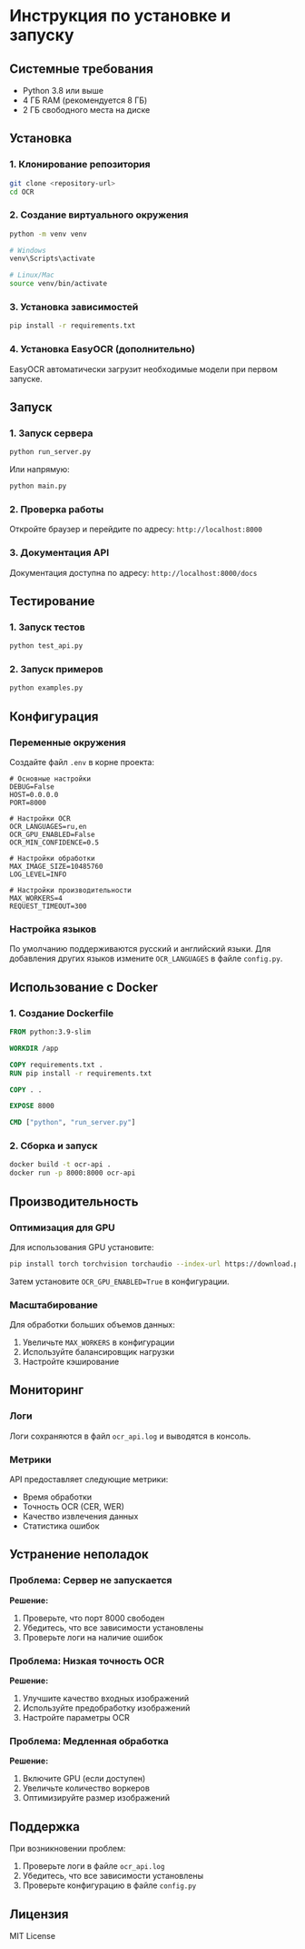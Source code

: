 # Инструкция по установке и запуску

## Системные требования

- Python 3.8 или выше
- 4 ГБ RAM (рекомендуется 8 ГБ)
- 2 ГБ свободного места на диске

## Установка

### 1. Клонирование репозитория
```bash
git clone <repository-url>
cd OCR
```

### 2. Создание виртуального окружения
```bash
python -m venv venv

# Windows
venv\Scripts\activate

# Linux/Mac
source venv/bin/activate
```

### 3. Установка зависимостей
```bash
pip install -r requirements.txt
```

### 4. Установка EasyOCR (дополнительно)
EasyOCR автоматически загрузит необходимые модели при первом запуске.

## Запуск

### 1. Запуск сервера
```bash
python run_server.py
```

Или напрямую:
```bash
python main.py
```

### 2. Проверка работы
Откройте браузер и перейдите по адресу: `http://localhost:8000`

### 3. Документация API
Документация доступна по адресу: `http://localhost:8000/docs`

## Тестирование

### 1. Запуск тестов
```bash
python test_api.py
```

### 2. Запуск примеров
```bash
python examples.py
```

## Конфигурация

### Переменные окружения
Создайте файл `.env` в корне проекта:

```env
# Основные настройки
DEBUG=False
HOST=0.0.0.0
PORT=8000

# Настройки OCR
OCR_LANGUAGES=ru,en
OCR_GPU_ENABLED=False
OCR_MIN_CONFIDENCE=0.5

# Настройки обработки
MAX_IMAGE_SIZE=10485760
LOG_LEVEL=INFO

# Настройки производительности
MAX_WORKERS=4
REQUEST_TIMEOUT=300
```

### Настройка языков
По умолчанию поддерживаются русский и английский языки. Для добавления других языков измените `OCR_LANGUAGES` в файле `config.py`.

## Использование с Docker

### 1. Создание Dockerfile
```dockerfile
FROM python:3.9-slim

WORKDIR /app

COPY requirements.txt .
RUN pip install -r requirements.txt

COPY . .

EXPOSE 8000

CMD ["python", "run_server.py"]
```

### 2. Сборка и запуск
```bash
docker build -t ocr-api .
docker run -p 8000:8000 ocr-api
```

## Производительность

### Оптимизация для GPU
Для использования GPU установите:
```bash
pip install torch torchvision torchaudio --index-url https://download.pytorch.org/whl/cu118
```

Затем установите `OCR_GPU_ENABLED=True` в конфигурации.

### Масштабирование
Для обработки больших объемов данных:
1. Увеличьте `MAX_WORKERS` в конфигурации
2. Используйте балансировщик нагрузки
3. Настройте кэширование

## Мониторинг

### Логи
Логи сохраняются в файл `ocr_api.log` и выводятся в консоль.

### Метрики
API предоставляет следующие метрики:
- Время обработки
- Точность OCR (CER, WER)
- Качество извлечения данных
- Статистика ошибок

## Устранение неполадок

### Проблема: Сервер не запускается
**Решение:**
1. Проверьте, что порт 8000 свободен
2. Убедитесь, что все зависимости установлены
3. Проверьте логи на наличие ошибок

### Проблема: Низкая точность OCR
**Решение:**
1. Улучшите качество входных изображений
2. Используйте предобработку изображений
3. Настройте параметры OCR

### Проблема: Медленная обработка
**Решение:**
1. Включите GPU (если доступен)
2. Увеличьте количество воркеров
3. Оптимизируйте размер изображений

## Поддержка

При возникновении проблем:
1. Проверьте логи в файле `ocr_api.log`
2. Убедитесь, что все зависимости установлены
3. Проверьте конфигурацию в файле `config.py`

## Лицензия

MIT License
